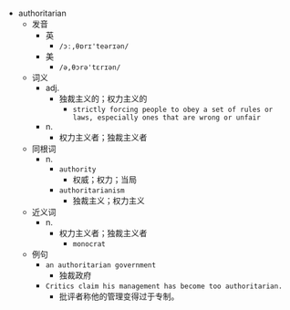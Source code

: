 - authoritarian
  - 发音
    - 英
      - `/ɔː,θɒrɪ'teərɪən/`
    - 美
      - `/ə,θɔrə'tɛrɪən/`
  - 词义
    - adj.
      - 独裁主义的；权力主义的
        - `strictly forcing people to obey a set of rules or laws, especially ones that are wrong or unfair`
    - n.
      - 权力主义者；独裁主义者
  - 同根词
    - n.
      - `authority`
        - 权威；权力；当局
      - `authoritarianism`
        - 独裁主义；权力主义
  - 近义词
    - n.
      - 权力主义者；独裁主义者
        - `monocrat`
  - 例句
    - `an authoritarian government`
      - 独裁政府
    - `Critics claim his management has become too authoritarian.`
      - 批评者称他的管理变得过于专制。

